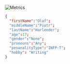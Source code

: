 ![Metrics](https://metrics.lecoq.io/OlavWolfiken?template=classic&config.timezone=Europe%2FWarsaw)

```json
{
  "firstName":"Olaf";
  "middleName":"Piotr";
  "lastName":"Harlender";
  "age":17;
  "gender":"None";
  "pronouns":"Any";
  "pesonalityType":"INFP-T";
  "hobby": "Writing"
}
```
